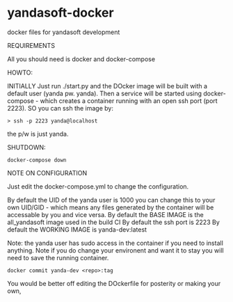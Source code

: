 # yandasoft-docker
docker files for yandasoft development

REQUIREMENTS

All you should need is docker and docker-compose

HOWTO: 

INITIALLY Just run ./start.py and the DOcker image will be built with a default user (yanda pw. yanda). Then a service will be started using docker-compose - which creates a container running with an open ssh port (port 2223). SO you can ssh <into> the image by:

```
> ssh -p 2223 yanda@localhost
```
the p/w is just yanda.

SHUTDOWN:

```
docker-compose down
```

NOTE ON CONFIGURATION

Just edit the docker-compose.yml to change the configuration.

By default the UID of the yanda user is 1000 you can change this to your own UID/GID - which means any files generated by the container will be accessable by you and vice versa.
By default the BASE IMAGE is the all_yandasoft image used in the build CI
By default the ssh port is 2223
By default the WORKING IMAGE is yanda-dev:latest

Note: the yanda user has sudo access in the container if you need to install anything. Note if you do change your environent and want it to stay you will need to save the running container.

```
docker commit yanda-dev <repo>:tag
```

You would be better off editing the DOckerfile for posterity or making your own,


